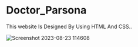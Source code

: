 # Doctor_Parsona
This website Is Designed By Using HTML And CSS..

![Screenshot 2023-08-23 114608](https://github.com/adityagunale/Doctor_Parsona/assets/121552299/47bd5b07-465b-4b89-bbe0-6869ec3495a7)
